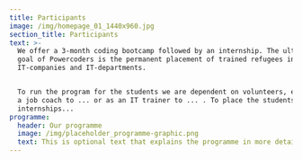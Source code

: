 ```yaml
---
title: Participants
image: /img/homepage_01_1440x960.jpg
section_title: Participants
text: >-
  We offer a 3-month coding bootcamp followed by an internship. The ultimate
  goal of Powercoders is the permanent placement of trained refugees in
  IT-companies and IT-departments.


  To run the program for the students we are dependent on volunteers, either as
  a job coach to ... or as an IT trainer to ... . To place the students in
  internships...
programme:
  header: Our programme
  image: /img/placeholder_programme-graphic.png
  text: This is optional text that explains the programme in more detail.
---
```


